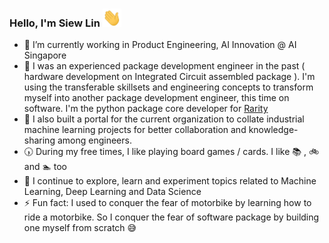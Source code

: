 ### Hello, I'm Siew Lin  <img src="https://github.com/SiewLinYap/SiewLinYap/blob/main/assets/wave.gif" width="30px">

  - 🔭 I’m currently working in Product Engineering, AI Innovation @ AI Singapore
  - 💬 I was an experienced package development engineer in the past ( hardware development on Integrated Circuit assembled package ). I'm using the transferable skillsets and engineering concepts to transform myself into another package development engineer, this time on software. I'm the python package core developer for [Rarity](https://pypi.org/project/rarity/)
  - :office: I also built a portal for the current organization to collate industrial machine learning projects for better collaboration and knowledge-sharing among engineers.
  - :clock530: During my free times, I like playing board games / cards. I like :books: , :bike: and :swimmer: too
  - 🌱 I continue to explore, learn and experiment topics related to Machine Learning, Deep Learning and Data Science
  - ⚡ Fun fact: I used to conquer the fear of motorbike by learning how to ride a motorbike. So I conquer the fear of software package by building one myself from scratch :sweat_smile:

<!--
**SiewLinYap/SiewLinYap** is a ✨ _special_ ✨ repository because its `README.md` (this file) appears on your GitHub profile.

Here are some ideas to get you started:

- 🔭 I’m currently working on ...
- 🌱 I’m currently learning ...
- 👯 I’m looking to collaborate on ...
- 🤔 I’m looking for help with ...
- 💬 Ask me about ...
- 📫 How to reach me: ...
- 😄 Pronouns: ...
- ⚡ Fun fact: ...
-->

